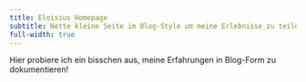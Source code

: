 ```yaml
---
title: Eloisius Homepage
subtitle: Nette kleine Seite im Blog-Style um meine Erlebnisse zu teilen
full-width: true
---
```


Hier probiere ich ein bisschen aus, meine Erfahrungen in Blog-Form zu dokumentieren!
